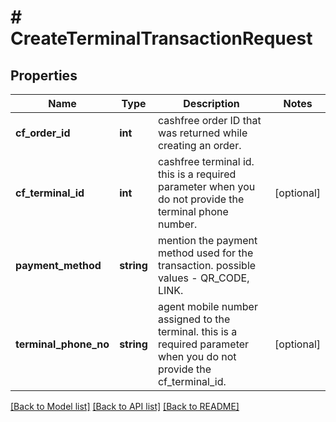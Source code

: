 # # CreateTerminalTransactionRequest

## Properties

Name | Type | Description | Notes
------------ | ------------- | ------------- | -------------
**cf_order_id** | **int** | cashfree order ID that was returned while creating an order. |
**cf_terminal_id** | **int** | cashfree terminal id. this is a required parameter when you do not provide the terminal phone number. | [optional]
**payment_method** | **string** | mention the payment method used for the transaction. possible values - QR_CODE, LINK. |
**terminal_phone_no** | **string** | agent mobile number assigned to the terminal. this is a required parameter when you do not provide the cf_terminal_id. | [optional]

[[Back to Model list]](../../README.md#models) [[Back to API list]](../../README.md#endpoints) [[Back to README]](../../README.md)
